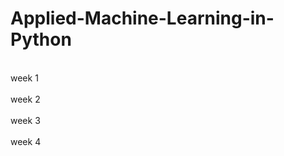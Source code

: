# Applied-Machine-Learning-in-Python
<br>week 1</br>
<br>week 2</br>
<br>week 3</br>
<br>week 4</br>

